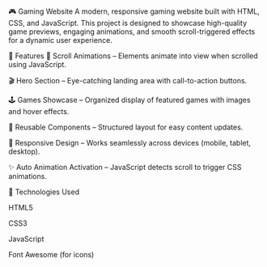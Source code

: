 🎮 Gaming Website
A modern, responsive gaming website built with HTML, CSS, and JavaScript. This project is designed to showcase high-quality game previews, engaging animations, and smooth scroll-triggered effects for a dynamic user experience.

🚀 Features
🌟 Scroll Animations – Elements animate into view when scrolled using JavaScript.

🎬 Hero Section – Eye-catching landing area with call-to-action buttons.

🕹️ Games Showcase – Organized display of featured games with images and hover effects.

🔁 Reusable Components – Structured layout for easy content updates.

📱 Responsive Design – Works seamlessly across devices (mobile, tablet, desktop).

✨ Auto Animation Activation – JavaScript detects scroll to trigger CSS animations.

📁 Technologies Used

HTML5

CSS3

JavaScript

Font Awesome (for icons)
